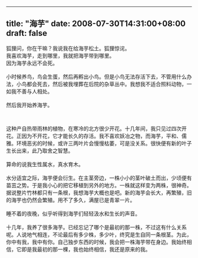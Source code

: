
---
title: "海芋"
date: 2008-07-30T14:31:00+08:00
draft: false
---

狐狸问，你在干嘛？我说我在给海芋松土。狐狸惊诧。
<br>我喜欢海芋，走到哪里，我就把海芋带到哪里。
<br>因为海芋永远不会死。
<br>
<br>小时候养鸟，鸟会生蛋，然后再孵出小鸟。但是小鸟无法存活下去，不管用什么办法，小鸟都会死去，然后被我埋葬在后院的杂草丛中。我想我不适合照料动物，一如我不善与人相处。
<br>
<br>然后我开始养海芋。
<br>
<img src="http://1841.img.pp.sohu.com.cn/images/blog/2008/7/30/14/8/11c188d5f27g214.jpg" style="margin: 0px auto 10px; display: block; text-align: center;" alt="" border="0">
<br>
<br>这种产自热带雨林的植物，在寒冷的北方很少开花。十几年间，我只见过四次开花。正因为不开花，它才能长久的存活。我不喜欢妖冶之物，而海芋，平和、儒雅。环境恶劣的时候，或许三两叶片会慢慢枯萎，可是没关系。很快便有新的叶子生长出来，此乃取舍之智慧。
<br>
<br>算命的说我生性属水，真水育木。
<br>
<br>水分适宜之际，海芋便会衍生。在主茎旁边，一株小小的茎叶破土而出，少顷便有苗茁之势。于是我小心的把它移植到另外的地方。一株就这样变为两株，很神奇。据说整片竹林都只有一条根，我想海芋大概也是吧。新的海芋会长大，再繁殖，旧的海芋也仍然会繁殖。用不了多久，满屋已是青翠一片。
<br>
<br>睡不着的夜晚，似乎听得到海芋们轻轻汲水和生长的声音。
<br>
<br>十几年，我养了很多海芋。已经忘记了哪个是最初的那一株，不过这有什么关系呢。人说地气相连，不论最后有多少株，多少叶，终究是生自同一条根茎。为此，你中有我，我中有你。自己独步东西的时候，我会把一株海芋带在身边。我始终相信，它即是我最初的那一棵，我也始终相信，我还是原来的我。
<br> 

